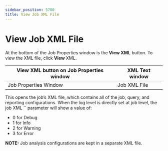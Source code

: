 ```yaml
---
sidebar_position: 5700
title: View Job XML File
---
```


# View Job XML File

At the bottom of the Job Properties window is the **View XML** button. To view the XML file, click **View** XML.

| View XML button on Job Properties window | XML Text window |
| --- | --- |
| Job Properties Window | Job XML File |

This opens the job’s XML file, which contains all of the job, query, and reporting configurations. When the log level is directly set at job level, the job XML `` parameter will show a value of:

* 0 for Debug
* 1 for Info
* 2 for Warning
* 3 for Error

**NOTE:** Job analysis configurations are kept in a separate XML file.